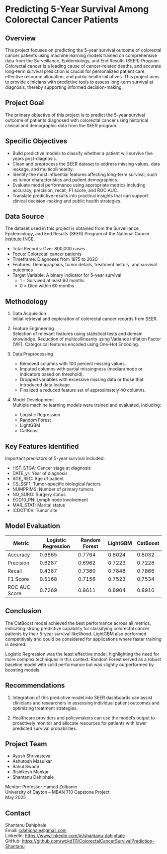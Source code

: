 # Predicting 5-Year Survival Among Colorectal Cancer Patients

## Overview

This project focuses on predicting the 5-year survival outcome of colorectal cancer patients using machine learning models trained on comprehensive data from the Surveillance, Epidemiology, and End Results (SEER) Program. Colorectal cancer is a leading cause of cancer-related deaths, and accurate long-term survival prediction is crucial for personalized patient care, effective resource allocation, and public health initiatives. This project aims to provide clinicians with predictive tools to assess long-term survival at diagnosis, thereby supporting informed decision-making.

## Project Goal

The primary objective of this project is to predict the 5-year survival outcome of patients diagnosed with colorectal cancer using historical clinical and demographic data from the SEER program.

## Specific Objectives

- Build predictive models to classify whether a patient will survive five years post-diagnosis.
- Clean and preprocess the SEER dataset to address missing values, data leakage, and multicollinearity.
- Identify the most influential features affecting long-term survival, such as tumor characteristics and patient demographics.
- Evaluate model performance using appropriate metrics including accuracy, precision, recall, F1 score, and ROC AUC.
- Translate predictive results into practical insights that can support clinical decision-making and public health strategies.

## Data Source

The dataset used in this project is obtained from the Surveillance, Epidemiology, and End Results (SEER) Program of the National Cancer Institute (NCI).

- Total Records: Over 800,000 cases
- Focus: Colorectal cancer patients
- Timeframe: Diagnoses from 1975 to 2020
- Features: Demographics, tumor details, treatment history, and survival outcomes
- Target Variable: A binary indicator for 5-year survival
    - 1 = Survived at least 60 months
    - 0 = Died within 60 months

## Methodology

1. Data Acquisition  
   Initial retrieval and exploration of colorectal cancer records from SEER.

2. Feature Engineering  
   Selection of relevant features using statistical tests and domain knowledge. Reduction of multicollinearity using Variance Inflation Factor (VIF). Categorical features encoded using One-Hot Encoding.

3. Data Preprocessing  
   - Removed columns with 100 percent missing values.
   - Imputed columns with partial missingness (median/mode or indicators based on threshold).
   - Dropped variables with excessive missing data or those that introduced data leakage.
   - Finalized a reduced feature set of approximately 40 columns.

4. Model Development  
   Multiple machine learning models were trained and evaluated, including:
   - Logistic Regression
   - Random Forest
   - LightGBM
   - CatBoost

## Key Features Identified

Important predictors of 5-year survival included:

- HST_STGA: Cancer stage at diagnosis
- DATE_yr: Year of diagnosis
- AGE_REC: Age of patient
- CS_SSF1: Tumor-specific biological factors
- NUMPRIMS: Number of primary tumors
- NO_SURG: Surgery status
- EOD10_PN: Lymph node involvement
- MAR_STAT: Marital status
- ICDOT10V: Tumor site

## Model Evaluation

| Metric           | Logistic Regression | Random Forest | LightGBM | CatBoost |
|------------------|----------------------|----------------|-----------|-----------|
| Accuracy         | 0.6865               | 0.7764         | 0.8024    | 0.8032    |
| Precision        | 0.6287               | 0.6962         | 0.7223    | 0.7228    |
| Recall           | 0.4387               | 0.7360         | 0.7848    | 0.7866    |
| F1 Score         | 0.5168               | 0.7156         | 0.7523    | 0.7534    |
| ROC AUC Score    | 0.7269               | 0.8611         | 0.8904    | 0.8910    |

## Conclusion

The CatBoost model achieved the best performance across all metrics, indicating strong predictive capability for classifying colorectal cancer patients by their 5-year survival likelihood. LightGBM also performed competitively and could be considered for applications where faster training is desired.

Logistic Regression was the least effective model, highlighting the need for more complex techniques in this context. Random Forest served as a robust baseline model with solid performance but was slightly outperformed by boosting models.

## Recommendations

1. Integration of this predictive model into SEER dashboards can assist clinicians and researchers in assessing individual patient outcomes and optimizing treatment strategies.

2. Healthcare providers and policymakers can use the model’s output to proactively monitor and allocate resources for patients with lower predicted survival probabilities.

## Project Team

- Ayush Shrivastava  
- Ashutosh Masulkar  
- Rahul Swami  
- Rishikesh Mankar  
- Shantanu Dahiphale

Mentor: Professor Hamed Zolbanin  
University of Dayton – MBAN 710 Capstone Project  
May 2025

## Contact

Shantanu Dahiphale  
Email: cdahiphale@gmail.com  
LinkedIn: https://www.linkedin.com/in/shantanu-dahiphale  
GitHub: https://github.com/wckd111/ColorectalCancerSurvivalPrediction-Shantanu
